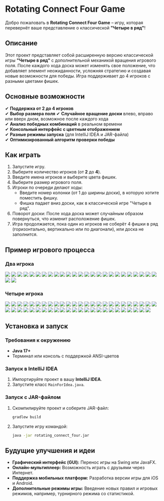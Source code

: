# Rotating Connect Four Game

Добро пожаловать в **Rotating Connect Four Game** – игру, которая перевернёт ваше представление о классической **"Четыре в ряд"**!

## Описание
Этот проект представляет собой расширенную версию классической игры **"Четыре в ряд"** с дополнительной механикой вращения игрового поля. После каждого хода доска может изменять свое положение, что добавляет элемент неожиданности, усложняя стратегию и создавая новые возможности для победы. Игра поддерживает до 4 игроков с разными цветами фишек.

## Основные возможности
✔ **Поддержка от 2 до 4 игроков**  
✔ **Выбор размера поля**
✔ **Случайное вращение доски** влево, вправо или вверх дном, возможное после каждого хода  
✔ **Анализ победных комбинаций** в реальном времени  
✔ **Консольный интерфейс с цветным отображением**  
✔ **Разные режимы запуска** (для IntelliJ IDEA и JAR-файла)  
✔ **Оптимизированный алгоритм проверки победы**  

## Как играть
1. Запустите игру.
2. Выберите количество игроков (от **2** до **4**).
3. Введите имена игроков и выберите цвета фишек.
4. Выберите размер игрового поля.
5. Игроки по очереди делают ходы:
    - Введите номер колонки (от 1 до ширины доски), в которую хотите поместить фишку.
    - Фишка падает вниз доски, как в классической игре "Четыре в ряд".
6. Поворот доски: После хода доска может случайным образом повернуться, что изменит расположение фишек.
7. Игра продолжается, пока один из игроков не соберёт 4 фишки в ряд (горизонтально, вертикально или по диагонали), или доска не заполнится.


## Пример игрового процесса
### Два игрока
![](images/Two_players_example_01.png)
![](images/Two_players_example_02.png)
![](images/Two_players_example_03.png)
![](images/Two_players_example_04.png)
![](images/Two_players_example_05.png)
![](images/Two_players_example_06.png)
![](images/Two_players_example_08.png)
![](images/Two_players_example_09.png)
![](images/Two_players_example_10.png)
![](images/Two_players_example_11.png)
![](images/Two_players_example_12.png)
![](images/Two_players_example_13.png)
![](images/Two_players_example_14.png)
![](images/Two_players_example_15.png)
![](images/Two_players_example_16.png)
![](images/Two_players_example_17.png)
![](images/Two_players_example_18.png)
![](images/Two_players_example_19.png)
![](images/Two_players_example_20.png)
![](images/Two_players_example_21.png)
![](images/Two_players_example_22.png)
![](images/Two_players_example_23.png)
![](images/Two_players_example_24.png)
![](images/Two_players_example_25.png)
![](images/Two_players_example_26.png)
![](images/Two_players_example_27.png)
![](images/Two_players_example_28.png)

### Четыре игрока
![](images/Four_players_example_01.png)
![](images/Four_players_example_02.png)
![](images/Four_players_example_03.png)
![](images/Four_players_example_04.png)
![](images/Four_players_example_05.png)
![](images/Four_players_example_06.png)
![](images/Four_players_example_07.png)
![](images/Four_players_example_08.png)
![](images/Four_players_example_09.png)
![](images/Four_players_example_10.png)
![](images/Four_players_example_11.png)
![](images/Four_players_example_12.png)
![](images/Four_players_example_13.png)
![](images/Four_players_example_14.png)
![](images/Four_players_example_15.png)
![](images/Four_players_example_16.png)
![](images/Four_players_example_17.png)
![](images/Four_players_example_18.png)
![](images/Four_players_example_19.png)
![](images/Four_players_example_20.png)
![](images/Four_players_example_21.png)
![](images/Four_players_example_22.png)
![](images/Four_players_example_23.png)
![](images/Four_players_example_24.png)
![](images/Four_players_example_25.png)
![](images/Four_players_example_26.png)
![](images/Four_players_example_27.png)
![](images/Four_players_example_28.png)
![](images/Four_players_example_29.png)
![](images/Four_players_example_30.png)
![](images/Four_players_example_31.png)
![](images/Four_players_example_32.png)
![](images/Four_players_example_33.png)
![](images/Four_players_example_34.png)
![](images/Four_players_example_35.png)
![](images/Four_players_example_36.png)
![](images/Four_players_example_37.png)
![](images/Four_players_example_38.png)
![](images/Four_players_example_39.png)
![](images/Four_players_example_40.png)
![](images/Four_players_example_41.png)
![](images/Four_players_example_42.png)
![](images/Four_players_example_43.png)
![](images/Four_players_example_44.png)
![](images/Four_players_example_45.png)
![](images/Four_players_example_46.png)
![](images/Four_players_example_47.png)
![](images/Four_players_example_48.png)
![](images/Four_players_example_49.png)



## Установка и запуск
### Требования к окружению
- **Java 17+**
- Терминал или консоль с поддержкой ANSI-цветов


### Запуск в IntelliJ IDEA
1. Импортируйте проект в вашу **IntelliJ IDEA**.
2. Запустите класс `MainForIdea.java`.

### Запуск с JAR-файлом
1. Скомпилируйте проект и соберите JAR-файл:
   ```bash
   gradlew build
   ```
2. Запустите игру командой:
   ```bash
   java -jar rotating_connect_four.jar
   ```

## Будущие улучшения и идеи
- **Графический интерфейс (GUI):** Перенос игры на Swing или JavaFX.
- **Онлайн-мультиплеер:** Возможность играть с друзьями через Интернет.
- **Поддержка мобильных платформ:** Разработка версии игры для iOS и Android.
- **Дополнительные режимы игры:** Введение новых правил и игровых режимов, например, турнирного режима со статистикой.


                        